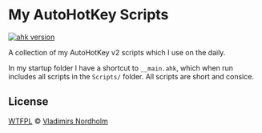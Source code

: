 # My AutoHotKey Scripts
[![ahk version](https://img.shields.io/badge/AHK-2.0-blue)]()

A collection of my AutoHotKey v2 scripts which I use on the daily.

In my startup folder I have a shortcut to `__main.ahk`, which when run includes all scripts in the `Scripts/` folder. All scripts are short and consice.

## License
[WTFPL](http://www.wtfpl.net/) © [Vladimirs Nordholm](https://github.com/vladdeSV)
